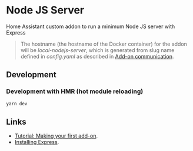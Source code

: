 # Node JS Server

Home Assistant custom addon to run a minimum Node JS server with Express

> The hostname (the hostname of the Docker container) for the addon will be *local-nodejs-server*, which is generated from slug name defined in *config.yaml* as described in [Add-on communication](https://developers.home-assistant.io/docs/add-ons/communication).

## Development

### Development with HMR (hot module reloading)

```bash
yarn dev
```

## Links

- [Tutorial: Making your first add-on](https://developers.home-assistant.io/docs/add-ons/tutorial).
- [Installing Express](https://expressjs.com/en/starter/installing.html).
